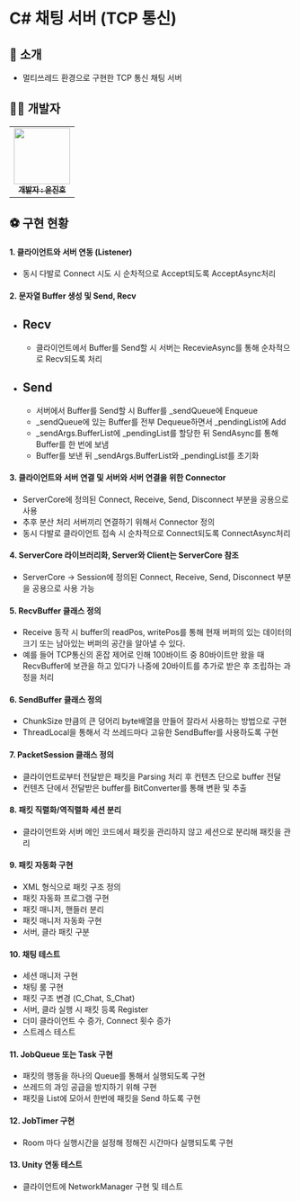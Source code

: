 # C# 채팅 서버 (TCP 통신)

## 👋 소개

- 멀티쓰레드 환경으로 구현한 TCP 통신 채팅 서버

## 👩‍💻 개발자

<table>
  <tbody>
    <tr>
      <td align="center"><a href="https://github.com/KR-EGOIST"><img src="https://avatars.githubusercontent.com/u/54177070?v=4" width="100px;" alt=""/><br /><sub><b> 개발자 : 윤진호 </b></sub></a><br /></td>
      </tr>
  </tbody>
</table>

## ⚽ 구현 현황

#### 1. 클라이언트와 서버 연동 (Listener)
  - 동시 다발로 Connect 시도 시 순차적으로 Accept되도록 AcceptAsync처리

#### 2. 문자열 Buffer 생성 및 Send, Recv
  - ## Recv
    - 클라이언트에서 Buffer를 Send할 시 서버는 RecevieAsync를 통해 순차적으로 Recv되도록 처리
   
  - ## Send
    - 서버에서 Buffer를 Send할 시 Buffer를 _sendQueue에 Enqueue
    - _sendQueue에 있는 Buffer를 전부 Dequeue하면서 _pendingList에 Add
    - _sendArgs.BufferList에 _pendingList를 할당한 뒤 SendAsync를 통해 Buffer를 한 번에 보냄
    - Buffer를 보낸 뒤 _sendArgs.BufferList와 _pendingList를 초기화

#### 3. 클라이언트와 서버 연결 및 서버와 서버 연결을 위한 Connector
  - ServerCore에 정의된 Connect, Receive, Send, Disconnect 부분을 공용으로 사용
  - 추후 분산 처리 서버끼리 연결하기 위해서 Connector 정의
  - 동시 다발로 클라이언트 접속 시 순차적으로 Connect되도록 ConnectAsync처리

#### 4. ServerCore 라이브러리화, Server와 Client는 ServerCore 참조
  - ServerCore -> Session에 정의된 Connect, Receive, Send, Disconnect 부분을 공용으로 사용 가능

#### 5. RecvBuffer 클래스 정의
  - Receive 동작 시 buffer의 readPos, writePos를 통해 현재 버퍼의 있는 데이터의 크기 또는 남아있는 버퍼의 공간을 알아낼 수 있다.
  - 예를 들어 TCP통신의 혼잡 제어로 인해 100바이트 중 80바이트만 왔을 때 RecvBuffer에 보관을 하고 있다가 나중에 20바이트를 추가로 받은 후 조립하는 과정을 처리

#### 6. SendBuffer 클래스 정의
  - ChunkSize 만큼의 큰 덩어리 byte배열을 만들어 잘라서 사용하는 방법으로 구현
  - ThreadLocal을 통해서 각 쓰레드마다 고유한 SendBuffer를 사용하도록 구현

#### 7. PacketSession 클래스 정의
  - 클라이언트로부터 전달받은 패킷을 Parsing 처리 후 컨텐츠 단으로 buffer 전달
  - 컨텐츠 단에서 전달받은 buffer를 BitConverter를 통해 변환 및 추출

#### 8. 패킷 직렬화/역직렬화 세션 분리
  - 클라이언트와 서버 메인 코드에서 패킷을 관리하지 않고 세션으로 분리해 패킷을 관리

#### 9. 패킷 자동화 구현
  - XML 형식으로 패킷 구조 정의
  - 패킷 자동화 프로그램 구현
  - 패킷 매니저, 핸들러 분리
  - 패킷 매니저 자동화 구현
  - 서버, 클라 패킷 구분

#### 10. 채팅 테스트
  - 세션 매니저 구현
  - 채팅 룸 구현
  - 패킷 구조 변경 (C_Chat, S_Chat)
  - 서버, 클라 실행 시 패킷 등록 Register
  - 더미 클라이언트 수 증가, Connect 횟수 증가
  - 스트레스 테스트

#### 11. JobQueue 또는 Task 구현
  - 패킷의 행동을 하나의 Queue를 통해서 실행되도록 구현
  - 쓰레드의 과잉 공급을 방지하기 위해 구현
  - 패킷을 List에 모아서 한번에 패킷을 Send 하도록 구현

#### 12. JobTimer 구현
  - Room 마다 실행시간을 설정해 정해진 시간마다 실행되도록 구현

#### 13. Unity 연동 테스트
  - 클라이언트에 NetworkManager 구현 및 테스트
